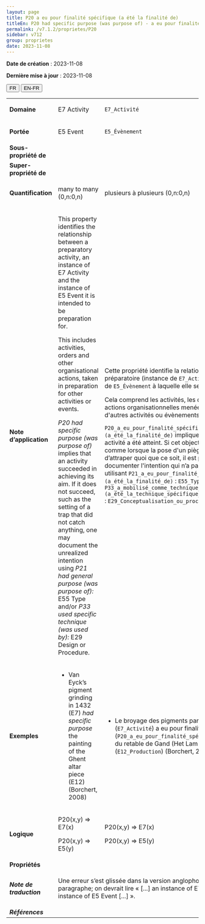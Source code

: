 ```yaml
---
layout: page
title: P20 a eu pour finalité spécifique (a été la finalité de)
titleEn: P20 had specific purpose (was purpose of) - a eu pour finalité spécifique (a été la finalité de)
permalink: /v7.1.2/proprietes/P20
sidebar: v712
group: proprietes
date: 2023-11-08
---
```


**Date de création** : 2023-11-08

**Dernière mise à jour** : 2023-11-08

<div class="lang-buttons">
 <button id="fr" class="activate">FR</button>
 <button id="en-fr">EN-FR</button>
</div>

<table>
<tbody>
<tr>
<td><strong>Domaine</strong></td>
<td class="en">
<p>E7 Activity</p>
</td>
<td>
<p><code class="language-plaintext highlighter-rouge">E7_Activité</code></p>
</td>
</tr>
<tr>
<td><strong>Portée</strong></td>
<td class="en">
<p>E5 Event</p>
</td>
<td>
<p><code class="language-plaintext highlighter-rouge">E5_Évènement</code></p>
</td>
</tr>
<tr>
<td><strong>Sous-propriété de</strong></td>
<td class="en">
</td>
<td>
</td>
</tr>
<tr>
<td><strong>Super-propriété de</strong></td>
<td class="en">
</td>
<td>
</td>
</tr>
<tr>
<td><strong>Quantification</strong></td>
<td class="en">
<p>many to many (0,n:0,n)</p>
</td>
<td>
<p>plusieurs à plusieurs (0,n:0,n)</p>
</td>
</tr>
<tr>
<td><strong>Note d’application</strong></td>
<td class="en">
<p>This property identifies the relationship between a preparatory activity, an instance of E7 Activity and the instance of E5 Event it is intended to be preparation for.<strong></strong></p>
<p>This includes activities, orders and other organisational actions, taken in preparation for other activities or events.<strong></strong></p>
<p><em>P20 had specific purpose (was purpose of)</em> implies that an activity succeeded in achieving its aim. If it does not succeed, such as the setting of a trap that did not catch anything, one may document the unrealized intention using <em>P21 had general purpose (was purpose of): </em>E55 Type and/or <em>P33 used specific technique (was used by): </em>E29 Design or Procedure.</p>
</td>
<td>
<p>Cette propriété identifie la relation entre une activité préparatoire (instance de <code class="language-plaintext highlighter-rouge">E7_Activité</code>) et l’instance de <code class="language-plaintext highlighter-rouge">E5_Évènement</code> à laquelle elle se rattache.</p>
<p>Cela comprend les activités, les directives et autres actions organisationnelles menées en préparation d'autres activités ou évènements.</p>
<p><code class="language-plaintext highlighter-rouge">P20_a_eu_pour_finalité_spécifique (a_été_la_finalité_de)</code> implique que l’objectif d’une activité a été atteint. Si cet objectif n’a pas été atteint, comme lorsque la pose d'un piège n'a pas permis d’attraper quoi que ce soit, il est possible de documenter l'intention qui n’a pas été réalisée en utilisant <code class="language-plaintext highlighter-rouge">P21_a_eu_pour_finalité_générale (a_été_la_finalité_de)</code> : <code class="language-plaintext highlighter-rouge">E55_Type</code> et/ou <code class="language-plaintext highlighter-rouge">P33_a_mobilisé_comme_technique_spécifique (a_été_la_technique_spécifique_mise_en_œuvre_dans)</code> : <code class="language-plaintext highlighter-rouge">E29_Conceptualisation_ou_procédure</code>.</p>
</td>
</tr>
<tr>
<td><strong>Exemples</strong></td>
<td class="en">
<ul>
<li><p>Van Eyck’s pigment grinding in 1432 (E7) <em>had specific purpose</em> the painting of the Ghent altar piece (E12) (Borchert, 2008)</p>
</li>
</ul>
</td>
<td>
<ul>
<li><p>Le broyage des pigments par Van Eyck en 1432 (<code class="language-plaintext highlighter-rouge">E7_Activité</code>) a eu pour finalité spécifique (<code class="language-plaintext highlighter-rouge">P20_a_eu_pour_finalité_spécifique</code>) la peinture du retable de Gand (Het Lam Gods<strong>)</strong> (<code class="language-plaintext highlighter-rouge">E12_Production</code>) (Borchert, 2008)</p>
</li>
</ul>
</td>
</tr>
<tr>
<td><strong>Logique</strong></td>
<td class="en">
<p>P20(x,y) ⇒ E7(x)</p>
<p>P20(x,y) ⇒ E5(y)</p>
</td>
<td>
<p>P20(x,y) ⇒ E7(x)</p>
<p>P20(x,y) ⇒ E5(y)</p>
</td>
</tr>
<tr>
<td><strong>Propriétés</strong></td>
<td class="en">
</td>
<td>
</td>
</tr>
<tr>
<td><strong><em>Note de traduction</em></strong></td>
<td colspan="2">
<p>Une erreur s’est glissée dans la version anglophone, au premier paragraphe; on devrait lire « [...] an instance of E7 Activity and the instance of E5 Event [...] ».</p>
</td>
</tr>
<tr>
<td><strong><em>Références</em></strong></td>
<td colspan="2">
<p><em></em></p>
</td>
</tr>
</tbody>
</table>
